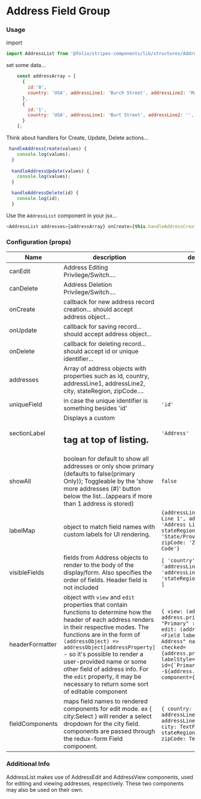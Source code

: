 # Address Field Group
### Usage

import 
```js
import AddressList from '@folio/stripes-components/lib/structures/AddressFieldGroup/AddressList';
```

set some data...
```js
    const addressArray = [
      {
        id:'0',
        country: 'USA', addressLine1: 'Burch Street', addressLine2: 'Martin Lovell', primary: true, city: 'Jemisonville', stateRegion: 'North Dakota', zipCode: '78392'
      },
      {
        id:'1',
        country: 'USA', addressLine1: 'Burt Street', addressLine2: '', primary: false, city: 'Jemisonville', stateRegion: 'North Dakota', zipCode: '78392'
      }
    ];
```
Think about handlers for Create, Update, Delete actions...
```js
 handleAddressCreate(values) {
    console.log(values);
  }
  
  handleAddressUpdate(values) {
    console.log(values);
  }

  handleAddressDelete(id) {
    console.log(id);
  }
```

Use the `AddressList` component in your jsx...
```js
<AddressList addresses={addressArray} onCreate={this.handleAddressCreate} onUpdate={this.handleAddressUpdate} onDelete={this.handleAddressDelete} canEdit canDelete/>
```

### Configuration (props)
Name | description | default | required
--- | --- | --- | ---
canEdit | Address Editing Privilege/Switch.... |
canDelete | Address Deletion Privilege/Switch....
onCreate | callback for new address record creation... should accept address object... | |yes
onUpdate | callback for saving record... should accept address object... | | yes
onDelete | callback for deleting record... should accept id or unique identifier... | | yes
addresses | Array of address objects with properties such as id, country, addressLine1, addressLine2, city, stateRegion, zipCode.... | | yes
uniqueField | in case the unique identifier is something besides 'id' | `'id'`
sectionLabel | Displays a custom <h2> tag at top of listing. | `'Address'`
showAll | boolean for default to show all addresses or only show primary (defaults to false(primary Only));  Toggleable by the 'show more addresses (#)' button below the list...(appears if more than 1 address is stored) | `false` |
labelMap | object to match field names with custom labels for UI rendering. | `{addressLine1: 'Address Line 1', addressLine2: 'Address Line 2', stateRegion: 'State/Province/Region', zipCode: 'Zip/Postal Code'}`
visibleFields | fields from Address objects to render to the body of the display/form. Also specifies the order of fields. Header field is not included | `[ 'country', 'addressLine1', 'addressLine2', 'city', 'stateRegion', 'zipCode' ]`
headerFormatter | object with `view` and `edit` properties that contain functions to determine how the header of each address renders in their respective modes. The functions are in the form of ``(addressObject) => addressObject[addressProperty]`` - so it's possible to render a user-provided name or some other field of address info. For the `edit` property, it may be necessary to return some sort of editable component | ``{ view: (address) => address.primary ? "Primary" : "Alternate", edit: (address) => <Field label="Primary Address" name="primary" checked={address.primary} labelStyle="labelSize1" id={`PrimaryAddress---${address.id}} component={Checkbox}/>``
fieldComponents | maps field names to rendered components for edit mode. ex { city:Select } will render a select dropdown for the city field. components are passed through the redux-form Field component. | `{ country: TextField, addressLine1: TextField, addressLine2: TextField, city: TextField, stateRegion: TextField, zipCode: TextField, }`

### Additional Info
AddressList makes use of AddressEdit and AddressView components, used for editing and viewing addresses, respectively.  These two components may also be used on their own.